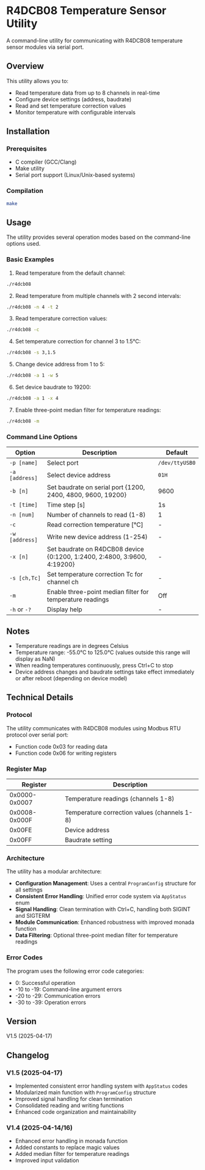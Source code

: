 # R4DCB08 Temperature Sensor Utility

A command-line utility for communicating with R4DCB08 temperature sensor modules via serial port.

## Overview

This utility allows you to:
- Read temperature data from up to 8 channels in real-time
- Configure device settings (address, baudrate)
- Read and set temperature correction values
- Monitor temperature with configurable intervals

## Installation

### Prerequisites

- C compiler (GCC/Clang)
- Make utility
- Serial port support (Linux/Unix-based systems)

### Compilation

```bash
make
```

## Usage

The utility provides several operation modes based on the command-line options used.

### Basic Examples

1. Read temperature from the default channel:
```bash
./r4dcb08
```

2. Read temperature from multiple channels with 2 second intervals:
```bash
./r4dcb08 -n 4 -t 2
```

3. Read temperature correction values:
```bash
./r4dcb08 -c
```

4. Set temperature correction for channel 3 to 1.5°C:
```bash
./r4dcb08 -s 3,1.5
```

5. Change device address from 1 to 5:
```bash
./r4dcb08 -a 1 -w 5
```

6. Set device baudrate to 19200:
```bash
./r4dcb08 -a 1 -x 4
```

7. Enable three-point median filter for temperature readings:
```bash
./r4dcb08 -m
```

### Command Line Options

| Option | Description | Default |
|--------|-------------|---------|
| `-p [name]` | Select port | `/dev/ttyUSB0` |
| `-a [address]` | Select device address | `01H` |
| `-b [n]` | Set baudrate on serial port {1200, 2400, 4800, 9600, 19200} | 9600 |
| `-t [time]` | Time step [s] | 1s |
| `-n [num]` | Number of channels to read (1-8) | 1 |
| `-c` | Read correction temperature [°C] | - |
| `-w [address]` | Write new device address (1-254) | - |
| `-x [n]` | Set baudrate on R4DCB08 device {0:1200, 1:2400, 2:4800, 3:9600, 4:19200} | - |
| `-s [ch,Tc]` | Set temperature correction Tc for channel ch | - |
| `-m` | Enable three-point median filter for temperature readings | Off |
| `-h` or `-?` | Display help | - |

## Notes

- Temperature readings are in degrees Celsius
- Temperature range: -55.0°C to 125.0°C (values outside this range will display as NaN)
- When reading temperatures continuously, press Ctrl+C to stop
- Device address changes and baudrate settings take effect immediately or after reboot (depending on device model)

## Technical Details

### Protocol

The utility communicates with R4DCB08 modules using Modbus RTU protocol over serial port:
- Function code 0x03 for reading data
- Function code 0x06 for writing registers

### Register Map

| Register | Description |
|----------|-------------|
| 0x0000-0x0007 | Temperature readings (channels 1-8) |
| 0x0008-0x000F | Temperature correction values (channels 1-8) |
| 0x00FE | Device address |
| 0x00FF | Baudrate setting |

### Architecture

The utility has a modular architecture:
- **Configuration Management**: Uses a central `ProgramConfig` structure for all settings
- **Consistent Error Handling**: Unified error code system via `AppStatus` enum
- **Signal Handling**: Clean termination with Ctrl+C, handling both SIGINT and SIGTERM
- **Module Communication**: Enhanced robustness with improved monada function
- **Data Filtering**: Optional three-point median filter for temperature readings

### Error Codes

The program uses the following error code categories:
- 0: Successful operation
- -10 to -19: Command-line argument errors
- -20 to -29: Communication errors
- -30 to -39: Operation errors

## Version

V1.5 (2025-04-17)

## Changelog

### V1.5 (2025-04-17)
- Implemented consistent error handling system with `AppStatus` codes
- Modularized main function with `ProgramConfig` structure
- Improved signal handling for clean termination
- Consolidated reading and writing functions
- Enhanced code organization and maintainability

### V1.4 (2025-04-14/16)
- Enhanced error handling in monada function
- Added constants to replace magic values
- Added median filter for temperature readings
- Improved input validation
